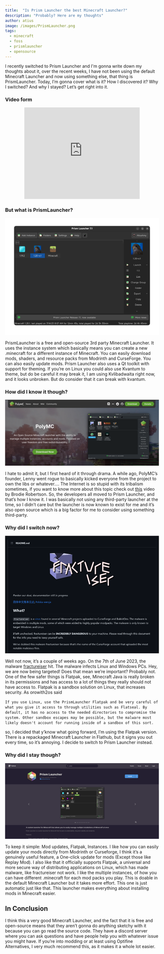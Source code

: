 ```yaml
---
title:  "Is Prism Launcher the best Minecraft Launcher?"
description: "Probably? Here are my thoughts"
author: atius
image: /images/PrismLauncher.png
tags:
  - minecraft
  - foss
  - prismlauncher
  - opensource
---
```


I recently switched to Prism Launcher and I'm gonna write down my thoughts about it, over the recent weeks, I have not been using the default Minecraft Launcher and now using something else, that thing is PrismLauncher. Today, I’m gonna cover what is it? How I discovered it? Why I switched? And why I stayed? Let’s get right into it.

### Video form

<p align="center"><iframe style="width:75%;height:300px;" src="https://www.youtube.com/embed/Oqpz5cTad1c" frameborder="0" allow="accelerometer; autoplay; encrypted-media; gyroscope; picture-in-picture" allowfullscreen></iframe></p>

### But what is PrismLauncher?

![Prism](/images/prism.png)

PrismLauncher is a free and open-source 3rd party Minecraft Launcher. It uses the instance system which basically means you can create a new .minecraft for a different instance of Minecraft. You can easily download mods, shaders, and resource packs from Modrinth and CurseForge. You can also easily update mods. Prism Launcher also uses a Qt toolkit with support for theming. If you’re on Linux you could also use Kvantum to theme, but do be careful it may break it, I am using Kvlibadwaita right now, and it looks unbroken. But do consider that it can break with kvantum.

### How did I know it though?

![polymc](/images/polymc.png)

I hate to admit it, but I first heard of it through drama. A while ago, PolyMC’s founder, Lenny went rogue to basically kicked everyone from the project to own the libs or whatever…. The Internet is so stupid with its tribalism sometimes, if you want to know more about this topic check out [this](https://youtu.be/FyS8ELbafN0) video by Brodie Robertson. So, the developers all moved to Prism Launcher, and that’s how I know it. I was basically not using any third-party launcher at the time, so I didn’t care but the launcher is now known to exist for me and it’s also open source which is a big factor for me to consider using something third-party. 

### Why did I switch now?

![polymc](/images/frac.png)

Well not now, it’s a couple of weeks ago. On the 7th of June 2023, the malware [fractureiser](https://github.com/fractureiser-investigation/fractureiser) hit. The malware infects Linux and Windows PCs. Hey, we are now being targeted! Does that mean we’re important? Probably not. One of the few safer things is Flatpak, see, Minecraft Java is really broken in its permissions and has access to a lot of things they really should not have access to. Flatpak is a sandbox solution on Linux, that increases security. As orowith2os said 

` If you use Linux, use the PrismLauncher Flatpak and be very careful of what you give it access to through utilities such as Flatseal. By default, it has no access to the needed directories to compromise the system. Other sandbox escapes may be possible, but the malware most likely doesn't account for running inside of a sandbox of this sort. `

so, I decided that y’know what going forward, I’m using the Flatpak version. There is a repackaged Minecraft Launcher in Flathub, but it signs you out every time, so it’s annoying. I decide to switch to Prism Launcher instead.

### Why did I stay though?

![polymc](/images/prismlaunch.png)

To keep it simple: Mod updates, Flatpak, Instances. I like how you can easily update your mods directly from Modrinth or Curseforge, I think it’s a genuinely useful feature, a One-click update for mods (Except those like Replay Mod). I also like that it officially supports Flatpak, a universal and more secure way of distributing applications on Linux, which has made malware, like fractureiser not work. I like the multiple instances, of how you can have different .minecraft for each mod packs you play. This is doable in the default Minecraft Launcher but it takes more effort. This one is just automatic just like that. This launcher makes everything about installing mods in Minecraft easier.

## In Conclusion

I think this a very good Minecraft Launcher, and the fact that it is free and open-source means that they aren’t gonna do anything sketchy with it because you can go read the source code. They have a discord server where you can ask questions and have people help you with whatever issue you might have. If you’re into modding or at least using Optifine Alternatives, I very much recommend this, as it makes it a whole lot easier.

